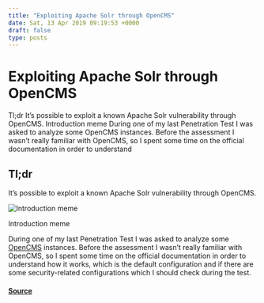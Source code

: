 ```yaml
---
title: "Exploiting Apache Solr through OpenCMS"
date: Sat, 13 Apr 2019 09:19:53 +0000
draft: false
type: posts
---
```

# Exploiting Apache Solr through OpenCMS





Tl;dr It&rsquo;s possible to exploit a known Apache Solr vulnerability through OpenCMS. Introduction meme During one of my last Penetration Test I was asked to analyze some OpenCMS instances. Before the assessment I wasn&rsquo;t really familiar with OpenCMS, so I spent some time on the official documentation in order to understand

Tl;dr
-----

It’s possible to exploit a known Apache Solr vulnerability through OpenCMS.

![Introduction meme](https://www.shielder.com/img/blog/apachesolr-meme.jpg)

Introduction meme

During one of my last Penetration Test I was asked to analyze some [OpenCMS](http://www.opencms.org/en/) instances. Before the assessment I wasn’t really familiar with OpenCMS, so I spent some time on the official documentation in order to understand how it works, which is the default configuration and if there are some security-related configurations which I should check during the test.

#### [Source](https://www.shielder.com/blog/2019/04/exploiting-apache-solr-through-opencms/)

